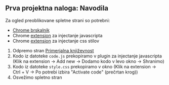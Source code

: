 ## Prva projektna naloga: Navodila

Za ogled preoblikovane spletne strani so potrebni:
  - [Chrome brskalnik](https://www.google.com/chrome/)
  - Chrome [extension](https://chrome.google.com/webstore/detail/user-javascript-and-css/nbhcbdghjpllgmfilhnhkllmkecfmpld) za injectanje javascripta
  - Chrome [extension](https://chrome.google.com/webstore/detail/live-editor-for-css-less/ifhikkcafabcgolfjegfcgloomalapol) za injectanje css stilov
  
1. Odpremo stran [Primerjalna književnost](https://ojs.zrc-sazu.si/primerjalna_knjizevnost/index)
2. Kodo iz datoteke `code.js` prekopiramo v plugin za injectanje javascripta (Klik na extension -> Add new -> Dodamo kodo v levo okno -> Shranimo)
3. Kodo iz datoteke `style.css` prekopiramo v okno (Klik na extension -> Ctrl + V -> Po potrebi izbira "Activate code" (prečrtan krog))   
4. Osvežimo spletno stran
